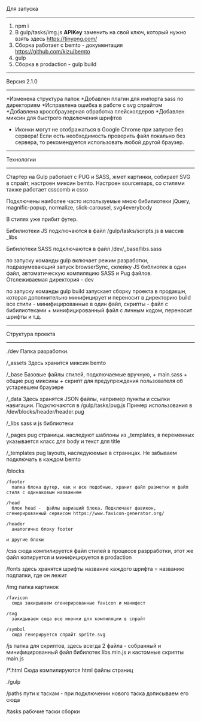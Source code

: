 Для запуска
_________________

1. npm i
2. В gulp/tasks/img.js __APIKey__ заменить на свой ключ, который нужно взять здесь https://tinypng.com/
3. Сборка работает с bemto - документация https://github.com/kizu/bemto
3. gulp
4. Сборка в prodaction - gulp build

_________________
Версия 2.1.0
_________________

\*Изменена структура папок
\*Добавлен плагин для импорта sass по директориям
\*Исправлена ошибка в работе с svg спрайтом
\*Добавлена кроссбраузерная обработка плейсхолдеров
\*Добавлен миксин для быстрого подключения шрифтов

* Иконки могут не отображаться в Google Chrome при запуске без сервера! Если есть необходимость проверить файл локально без сервера, то рекомендуется использовать любой другой браузер.
_________________
Технологии
_________________

Стартер на Gulp работает с PUG и SASS, жмет картинки, собирает SVG в спрайт, настроен миксин bemto. Настроен sourcemaps, со стилями также работает csscomb и csso

Подключены наиболее часто используемые мною бибилиотеки jQuery, magnific-popup, normalize, slick-carousel, svg4everybody

В стилях уже прибит футер.

Бибилиотеки JS подключаются в файл /gulp/tasks/scripts.js в массив \_libs

Бибилотеки SASS подключаются в файл /dev/\_base/libs.sass

по запуску команды gulp включает режим разработки, подразумевающий запуск browserSync, склейку JS библиотек в один файл, автоматическую компиляцию SASS и Pug файлов. Отслеживаемая директория - dev

по запуску команды gulp build запускает сборку проекта в продакшн, которая дополнительно минифицирует и переносит в директорию build все стили - минифицированные в один файл, скрипты - файл с бибилиотеками + минифицированный файл с личным кодом, переносит шрифты и т.д.

_________________
Структура проекта
_________________

./dev
  Папка разработки.

  /\_assets
    Здесь хранится миксин bemto

  /\_base
    Базовые файлы стилей, подключаемые вручную, + main.sass + общие pug миксины + скрипт для предупреждения пользователя об устаревшем браузере

  /\_data
    Здесь хранятся JSON файлы, например пункты и ссылки  навигации. Подключаются в  /gulp/tasks/pug.js Пример использования в /dev/blocks/header/header.pug

  /\_libs
    sass и js библиотеки  

  /\_pages
    pug страницы. наследуют шаблоны из \_templates, в переменных указывается класс для body и текст для title    

  /\_templates
    pug layouts, наследуюемые в страницах. Не забываем подключать в каждом bemto

  /blocks

    /footer
      папка блока футер, как и все подобные, хранит файл разметки и файл стиля с одинаковым названием

    /head
      блок head -  файлы вариаций блока. Подключает фавикон, сгенерированный сервисом https://www.favicon-generator.org/

    /header
      аналогично блоку footer

    и другие блоки

  /css
    сюда компилируется файл стилей в процессе разрработки, этот же файл копируется и минифицируется в prodaction

  /fonts
    здесь хранятся шрифты название каждого шрифта = названию подпапки, где он лежит

  /img
    папка картинок

    /favicon
      сюда закидываем сгенерированные favicon и манифест

    /svg
      закидываем сюда все иконки для компиляции в спрайт

    /symbol
      сюда генерируется спрайт sprite.svg

  /js
    папка для скриптов, здесь всегда 2 файла - собранный и минифицированный файл бибилотек libs.min.js и кастомные скрипты main.js


  /\*.html
    Сюда компилируются html файлы страниц

./gulp

  /paths
    пути к таскам - при подключении нового таска дописываем его сюда

  /tasks
    рабочие таски сборки
